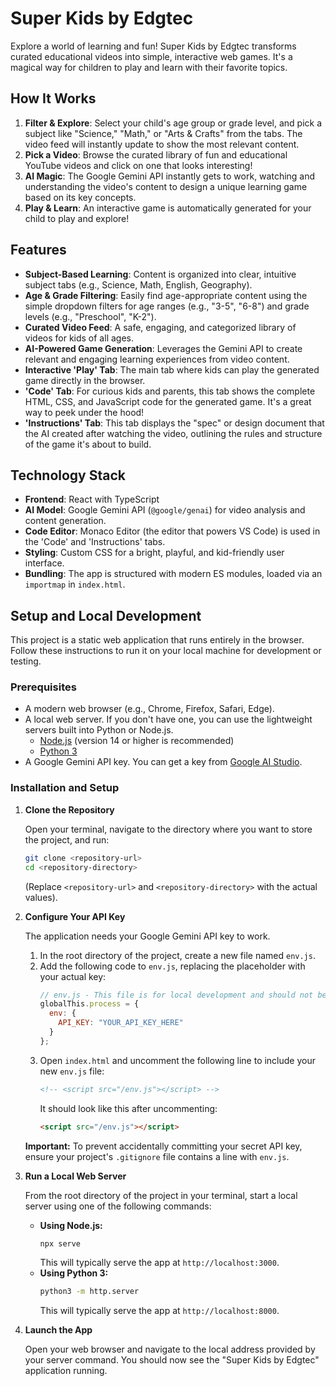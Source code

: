 # Super Kids by Edgtec

Explore a world of learning and fun! Super Kids by Edgtec transforms curated educational videos into simple, interactive web games. It's a magical way for children to play and learn with their favorite topics.

## How It Works

1.  **Filter & Explore**: Select your child's age group or grade level, and pick a subject like "Science," "Math," or "Arts & Crafts" from the tabs. The video feed will instantly update to show the most relevant content.
2.  **Pick a Video**: Browse the curated library of fun and educational YouTube videos and click on one that looks interesting!
3.  **AI Magic**: The Google Gemini API instantly gets to work, watching and understanding the video's content to design a unique learning game based on its key concepts.
4.  **Play & Learn**: An interactive game is automatically generated for your child to play and explore!

## Features

-   **Subject-Based Learning**: Content is organized into clear, intuitive subject tabs (e.g., Science, Math, English, Geography).
-   **Age & Grade Filtering**: Easily find age-appropriate content using the simple dropdown filters for age ranges (e.g., "3-5", "6-8") and grade levels (e.g., "Preschool", "K-2").
-   **Curated Video Feed**: A safe, engaging, and categorized library of videos for kids of all ages.
-   **AI-Powered Game Generation**: Leverages the Gemini API to create relevant and engaging learning experiences from video content.
-   **Interactive 'Play' Tab**: The main tab where kids can play the generated game directly in the browser.
-   **'Code' Tab**: For curious kids and parents, this tab shows the complete HTML, CSS, and JavaScript code for the generated game. It's a great way to peek under the hood!
-   **'Instructions' Tab**: This tab displays the "spec" or design document that the AI created after watching the video, outlining the rules and structure of the game it's about to build.

## Technology Stack

-   **Frontend**: React with TypeScript
-   **AI Model**: Google Gemini API (`@google/genai`) for video analysis and content generation.
-   **Code Editor**: Monaco Editor (the editor that powers VS Code) is used in the 'Code' and 'Instructions' tabs.
-   **Styling**: Custom CSS for a bright, playful, and kid-friendly user interface.
-   **Bundling**: The app is structured with modern ES modules, loaded via an `importmap` in `index.html`.

## Setup and Local Development

This project is a static web application that runs entirely in the browser. Follow these instructions to run it on your local machine for development or testing.

### Prerequisites

-   A modern web browser (e.g., Chrome, Firefox, Safari, Edge).
-   A local web server. If you don't have one, you can use the lightweight servers built into Python or Node.js.
    -   [Node.js](https://nodejs.org/) (version 14 or higher is recommended)
    -   [Python 3](https://www.python.org/)
-   A Google Gemini API key. You can get a key from [Google AI Studio](https://aistudio.google.com/app/apikey).

### Installation and Setup

1.  **Clone the Repository**

    Open your terminal, navigate to the directory where you want to store the project, and run:
    ```bash
    git clone <repository-url>
    cd <repository-directory>
    ```
    (Replace `<repository-url>` and `<repository-directory>` with the actual values).

2.  **Configure Your API Key**

    The application needs your Google Gemini API key to work.
    
    1.  In the root directory of the project, create a new file named `env.js`.
    2.  Add the following code to `env.js`, replacing the placeholder with your actual key:
        ```javascript
        // env.js - This file is for local development and should not be committed.
        globalThis.process = {
          env: {
            API_KEY: "YOUR_API_KEY_HERE"
          }
        };
        ```
    3.  Open `index.html` and uncomment the following line to include your new `env.js` file:
        ```html
        <!-- <script src="/env.js"></script> -->
        ```
        It should look like this after uncommenting:
        ```html
        <script src="/env.js"></script>
        ```

    **Important:** To prevent accidentally committing your secret API key, ensure your project's `.gitignore` file contains a line with `env.js`.

3.  **Run a Local Web Server**

    From the root directory of the project in your terminal, start a local server using one of the following commands:

    -   **Using Node.js:**
        ```bash
        npx serve
        ```
        This will typically serve the app at `http://localhost:3000`.
    -   **Using Python 3:**
        ```bash
        python3 -m http.server
        ```
        This will typically serve the app at `http://localhost:8000`.

4.  **Launch the App**

    Open your web browser and navigate to the local address provided by your server command. You should now see the "Super Kids by Edgtec" application running.